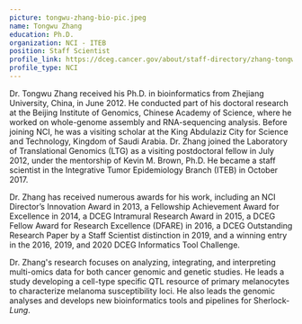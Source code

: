 ```yaml
---
picture: tongwu-zhang-bio-pic.jpeg
name: Tongwu Zhang
education: Ph.D.
organization: NCI - ITEB
position: Staff Scientist
profile_link: https://dceg.cancer.gov/about/staff-directory/zhang-tongwu
profile_type: NCI
---
```


Dr. Tongwu Zhang received his Ph.D. in bioinformatics from Zhejiang University, China, in June 2012. He conducted part of his doctoral research at the Beijing Institute of Genomics, Chinese Academy of Science, where he worked on whole-genome assembly and RNA-sequencing analysis. Before joining NCI, he was a visiting scholar at the King Abdulaziz City for Science and Technology, Kingdom of Saudi Arabia. Dr. Zhang joined the Laboratory of Translational Genomics (LTG) as a visiting postdoctoral fellow in July 2012, under the mentorship of Kevin M. Brown, Ph.D. He became a staff scientist in the Integrative Tumor Epidemiology Branch (ITEB) in October 2017.

Dr. Zhang has received numerous awards for his work, including an NCI Director’s Innovation Award in 2013, a Fellowship Achievement Award for Excellence in 2014, a DCEG Intramural Research Award in 2015, a DCEG Fellow Award for Research Excellence (DFARE) in 2016, a DCEG Outstanding Research Paper by a Staff Scientist distinction in 2019, and a winning entry in the 2016, 2019, and 2020 DCEG Informatics Tool Challenge.

Dr. Zhang's research focuses on analyzing, integrating, and interpreting multi-omics data for both cancer genomic and genetic studies. He leads a study developing a cell-type specific QTL resource of primary melanocytes to characterize melanoma susceptibility loci. He also leads the genomic analyses and develops new bioinformatics tools and pipelines for Sherlock-*Lung*.
